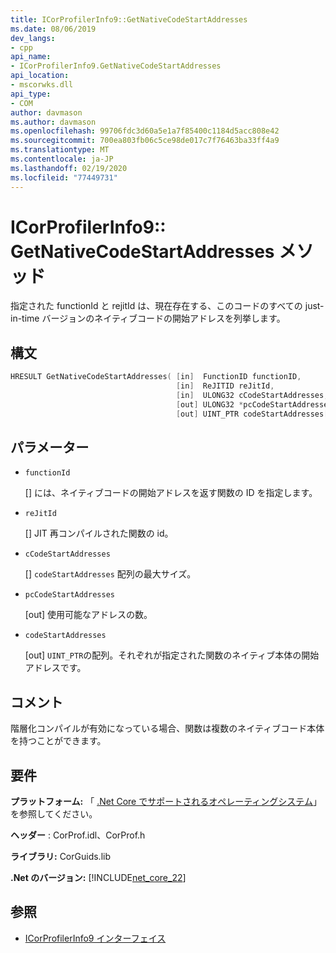 ```yaml
---
title: ICorProfilerInfo9::GetNativeCodeStartAddresses
ms.date: 08/06/2019
dev_langs:
- cpp
api_name:
- ICorProfilerInfo9.GetNativeCodeStartAddresses
api_location:
- mscorwks.dll
api_type:
- COM
author: davmason
ms.author: davmason
ms.openlocfilehash: 99706fdc3d60a5e1a7f85400c1184d5acc808e42
ms.sourcegitcommit: 700ea803fb06c5ce98de017c7f76463ba33ff4a9
ms.translationtype: MT
ms.contentlocale: ja-JP
ms.lasthandoff: 02/19/2020
ms.locfileid: "77449731"
---
```

# <a name="icorprofilerinfo9getnativecodestartaddresses-method"></a>ICorProfilerInfo9:: GetNativeCodeStartAddresses メソッド

指定された functionId と rejitId は、現在存在する、このコードのすべての just-in-time バージョンのネイティブコードの開始アドレスを列挙します。

## <a name="syntax"></a>構文

```cpp
HRESULT GetNativeCodeStartAddresses( [in]  FunctionID functionID,
                                     [in]  ReJITID reJitId,
                                     [in]  ULONG32 cCodeStartAddresses,
                                     [out] ULONG32 *pcCodeStartAddresses,
                                     [out] UINT_PTR codeStartAddresses[]);
```

## <a name="parameters"></a>パラメーター

- `functionId`

  \[] には、ネイティブコードの開始アドレスを返す関数の ID を指定します。

- `reJitId`

  \[] JIT 再コンパイルされた関数の id。

- `cCodeStartAddresses`

  \[] `codeStartAddresses` 配列の最大サイズ。

- `pcCodeStartAddresses`

  \[out] 使用可能なアドレスの数。

- `codeStartAddresses`

  \[out] `UINT_PTR`の配列。それぞれが指定された関数のネイティブ本体の開始アドレスです。

## <a name="remarks"></a>コメント

階層化コンパイルが有効になっている場合、関数は複数のネイティブコード本体を持つことができます。

## <a name="requirements"></a>要件

**プラットフォーム:** 「 [.Net Core でサポートされるオペレーティングシステム](../../../core/install/dependencies.md?pivots=os-windows)」を参照してください。

**ヘッダー** : CorProf.idl、CorProf.h

**ライブラリ:** CorGuids.lib

**.Net のバージョン:** [!INCLUDE[net_core_22](../../../../includes/net-core-22-md.md)]

## <a name="see-also"></a>参照

- [ICorProfilerInfo9 インターフェイス](icorprofilerinfo9-interface.md)
